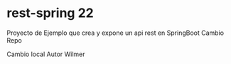 # rest-spring 22
Proyecto de Ejemplo que crea y expone un api rest en SpringBoot Cambio Repo

Cambio local
Autor Wilmer
